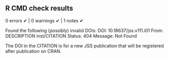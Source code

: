 ## R CMD check results
0 errors ✔ | 0 warnings ✔ | 1 notes ✔

Found the following (possibly) invalid DOIs:
    DOI: 10.18637/jss.v111.i01
      From: DESCRIPTION
            inst/CITATION
      Status: 404
      Message: Not Found

The DOI in the CITATION is for a new JSS publication that will be registered after publication on CRAN.